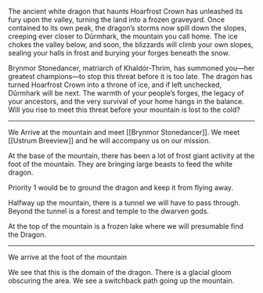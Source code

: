 The ancient white dragon that haunts Hoarfrost Crown has unleashed its fury upon the valley, turning the land into a frozen graveyard. Once contained to its own peak, the dragon’s storms now spill down the slopes, creeping ever closer to Dûrmhark, the mountain you call home. The ice chokes the valley below, and soon, the blizzards will climb your own slopes, sealing your halls in frost and burying your forges beneath the snow.

Brynmor Stonedancer, matriarch of Khaldór-Thrim, has summoned you—her greatest champions—to stop this threat before it is too late. The dragon has turned Hoarfrost Crown into a throne of ice, and if left unchecked, Dûrmhark will be next. The warmth of your people’s forges, the legacy of your ancestors, and the very survival of your home hangs in the balance. Will you rise to meet this threat before your mountain is lost to the cold?

---
We Arrive at the mountain and meet [[Brynmor Stonedancer]]. We meet [[Ustrum Breeview]] and he will accompany us on our mission.

At the base of the mountain, there has been a lot of frost giant activity at the foot of the mountain. They are bringing large beasts to feed the white dragon.

Priority 1 would be to ground the dragon and keep it from flying away.

Halfway up the mountain, there is a tunnel we will have to pass through. Beyond the tunnel is a forest and temple to the dwarven gods.

At the top of the mountain is a frozen lake where we will presumable find the Dragon.

---
We arrive at the foot of the mountain

We see that this is the domain of the dragon. There is a glacial gloom obscuring the area. We see a switchback path going up the mountain.